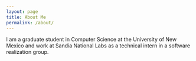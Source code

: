 ```yaml
---
layout: page
title: About Me
permalink: /about/
---
```


I am a graduate student in Computer Science at the University of New Mexico
and work at Sandia National Labs as a technical intern in a software
realization group.
